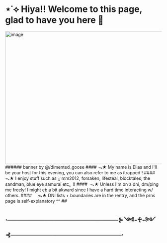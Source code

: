 # ⋆˙⟡ Hiya!! Welcome to this page, glad to have you here 🍃

<img width="1280" height="427" alt="image" src="https://github.com/user-attachments/assets/882cbaaa-5985-4dd5-bc84-a547de8fb6b3" />
###### banner by @/dimented_goose
#### ᯓ★ My name is Elias and I'll be your host for this evening, you can also refer to me as itrapped !
#### ‎ ‎ ‎ ‎ ‎   ᯓ★  I enjoy stuff such as ;; mm2012, forsaken, lifesteal, blocktales, the sandman, blue eye samurai etc,, !!
#### ‎ ‎ᯓ★ Unless I'm on a dni, dm/ping me freely! I might eb a bit akward since I have a hard time interacting w/ others.
#### ‎ ‎ ‎ ‎ ᯓ★  DNI lists + boundaries are in the rentry, and the prns page is self-explanatory ^^
## ‎ ‎ 

## ⋅────────────────────────⊱༺-♰-༻⊰────────────────────────⋅
